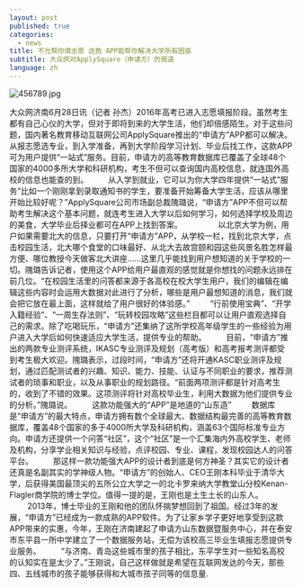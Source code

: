 ```yaml
---
layout: post
published: true
categories:
  - news
title: 不光帮你填志愿 这款 APP能帮你解决大学所有困惑
subtitle: 大众网对ApplySquare（申请方）的报道
language: zh
---
```


![456789.jpg]({{site.baseurl}}/image/456789.jpg)

大众网济南6月28日讯（记者 孙杰）2016年高考已进入志愿填报阶段。虽然考生都有自己心仪的大学，但对于即将到来的大学生活，他们却倍感陌生。对于这些问题，国内著名教育移动互联网公司ApplySquare推出的“申请方”APP都可以解决。从报志愿选专业，到入学准备，再到大学阶段学习计划、毕业后找工作，这款APP可为用户提供“一站式”服务。目前，申请方的高等教育数据库已覆盖了全球48个国家的4000多所大学和科研机构，考生不但可以查询国内高校信息，就连国外高校的信息也能查的到。
　　
  从入学到就业，它可以为你大学四年提供“一站式”服务“比如一个刚刚拿到录取通知书的学生，要准备开始筹备大学生活，应该从哪里开始比较好呢？”ApplySquare公司市场副总裁隗璐说，“申请方”APP不但可以帮助考生解决这个基本问题，就连考生进入大学以后如何学习，如何选择学校及周边的美食，大学毕业后择业都可在APP上找到答案。
　　
　　以北京大学为例，用户如果需要北大的信息，只要打开“申请方”APP，从学校一栏，找到北京大学，点击校园生活，北大哪个食堂的口味最好、从北大去故宫颐和园这些风景名胜怎样最方便、哪位教授今天做客北大讲座……这里几乎能找到用户想知道的关于学校的一切。隗璐告诉记者，使用这个APP给用户最直观的感觉就是你想找的问题永远排在前几位。“在校园生活里的问答都来源于各高校在校大学生用户，我们的编辑在编辑这些内容时会运用大数据对此进行了分析，哪些是用户最想知道的消息，我们就会把它放在最上面，这样就给了用户很好的体验感。”
　　
  “行前使用宝典”、“开学入籍经验”、“一周生存法则”、“玩转校园攻略”这些栏目都可以让用户直观选择自己的需求。除了吃喝玩乐，“申请方”还集纳了这所学校高年级学生的一些经验为用户进入大学后如何快速适应大学生活，提供专业的帮助。
　　
  目前，“申请方”推出的两款专业测评系统，IKASC专业测评及规划（高考版）和高考报考测评都受到考生极大欢迎。隗璐表示，过段时间，“申请方”还将开通KASC职业测评及规划，通过匹配测试者的兴趣、知识、能力、技能、认证与不同职业的要求，推荐测试者的琐事和职业，以及从事职业的规划路径。“前面两项测评都是针对高考生的，收到了不错的效果。这项测评将针对高校毕业生，利用大数据为他们提供专业的分析。”隗璐说。
　　
  这款功能强大的“APP”是地道的“山东造” 
　　
  数据库是“申请方”的最大特点，申请方拥有数个全球最大、数据结构最完善的高等教育数据库，覆盖48个国家的多于4000所大学及科研机构，涵盖63个国际标准专业方向。申请方还提供一个问答“社区”，这个“社区”是一个汇集海内外高校学生、老师及机构，分享学业相关知识与经验，点评校园、专业、课程，发现校园达人的问答平台。
　　
  那这样一款功能强大APP的设计者到底是何方神圣？其实它的设计者还真是名副其实的学神级人物。“申请方”的创始人、CEO王刚本科毕业于清华大学，后获得美国最顶尖的五所公立大学之一的北卡罗来纳大学教堂山分校Kenan-Flagler商学院的博士学位。值得一提的是，王刚也是土生土长的山东人。
　　
  2013年，博士毕业的王刚和他的团队怀揣梦想回到了祖国。经过3年的发展，“申请方”已经成为一款成熟的APP软件。为了让家乡学子更好地享受到这款APP带来的实惠，今年，王刚在济南建起了申请方山东数据暨服务中心，并在泰安市东平县一所中学建立了一个数据服务站，无偿为该校高三毕业生填报志愿提供专业服务。
　　
  “与济南、青岛这些城市里的孩子相比，东平学生对一些知名高校的认知实在是太少了。”王刚说，自己这样做就是希望在互联网发达的今天，那些四、五线城市的孩子能够获得和大城市孩子同等的信息量.
